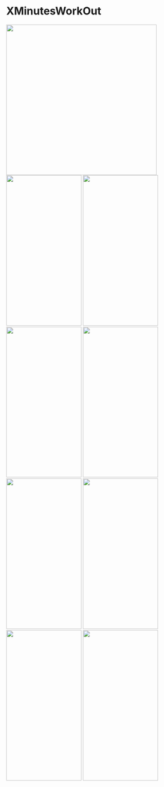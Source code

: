 # XMinutesWorkOut
<img src=https://user-images.githubusercontent.com/81194285/142292868-16d5e2ef-b2e2-4f9a-880c-85c3a7679b31.png width="400" height="400">

<div>
<img src=https://user-images.githubusercontent.com/81194285/145099966-4fd44cd8-a828-4ec9-8bf9-693baadec8e9.png width="200" height="400">
<img src=https://user-images.githubusercontent.com/81194285/145100234-9cefb7bf-a77d-49f0-99fc-8fa6c64dc11e.png width="200" height="400">
  </div>
<div>
<img src=https://user-images.githubusercontent.com/81194285/145109305-0f3c3b08-20b5-48fa-9cb8-2374630590cd.png width="200" height="400">
<img src=https://user-images.githubusercontent.com/81194285/145109383-60d022e0-790d-4234-98ba-24cf085cfb7d.png width="200" height="400">
</div>
<div>
<img src=https://user-images.githubusercontent.com/81194285/145182595-3f352b08-0ef7-4d79-adc7-9c152e64b3cd.png width="200" height="400">
<img src=https://user-images.githubusercontent.com/81194285/145182684-46f1dc85-2c53-4c43-a534-9de1ad18e9c8.png width="200" height="400">
</div>
<div>
<img src=https://user-images.githubusercontent.com/81194285/147850844-57cab514-31cf-47ee-9ce1-327494368549.jpg width="200" height="400">
<img src=https://user-images.githubusercontent.com/81194285/147850850-39bdd9a6-f941-4b80-9402-3522afa136d2.jpg width="200" height="400">
</div>
